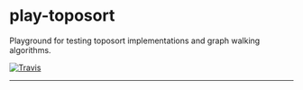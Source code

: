 # play-toposort

Playground for testing toposort implementations and graph walking algorithms.

[![Travis](https://img.shields.io/travis/atlassubbed/play-toposort.svg)](https://travis-ci.org/atlassubbed/play-toposort)

---
